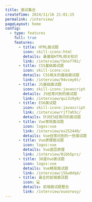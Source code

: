 ```yaml
---
title: 面试集合
createTime: 2024/11/16 21:01:15
permalink: /interview/
pageLayout: home
config:
  - type: features
    full: true
    features:
      - title: HTML面试题
        icon: skill-icons:html
        details: 最基础HTML相关知识
        link: /interview/tbnof701/
      - title: CSS基础面试题
        icon: skill-icons:css
        details: CSS相关的基础面试题
        link: /interview/94vcmy6t/
      - title: JS基础面试题
        icon: skill-icons:javascript
        details: JS经常问到的面试题
        link: /interview/qui3z9y0/
      - title: ES6面试题
        icon: skill-icons:javascript
        link: /interview/rjf7ah5c/
        details: 针对ES经常问的面试题
      - title: Vue常规面试题
        icon: logos:vue
        link: /interview/ex252449/
        details: Vue经常问到的一些面试题
      - title: Vue原理面试题
        icon: logos:vue
        details: Vue底层原理
        link: /interview/0ibb5prz/
      - title: 30道Vue面试题
        icon: logos:vue
        details: Vue精简面试题
        link: /interview/j5kw0dq4/
      - title: 最全的前端面试题
        icon: 💻
        details: 前端面试题整合
        link: /interview/ouoorwsy/
---
```

